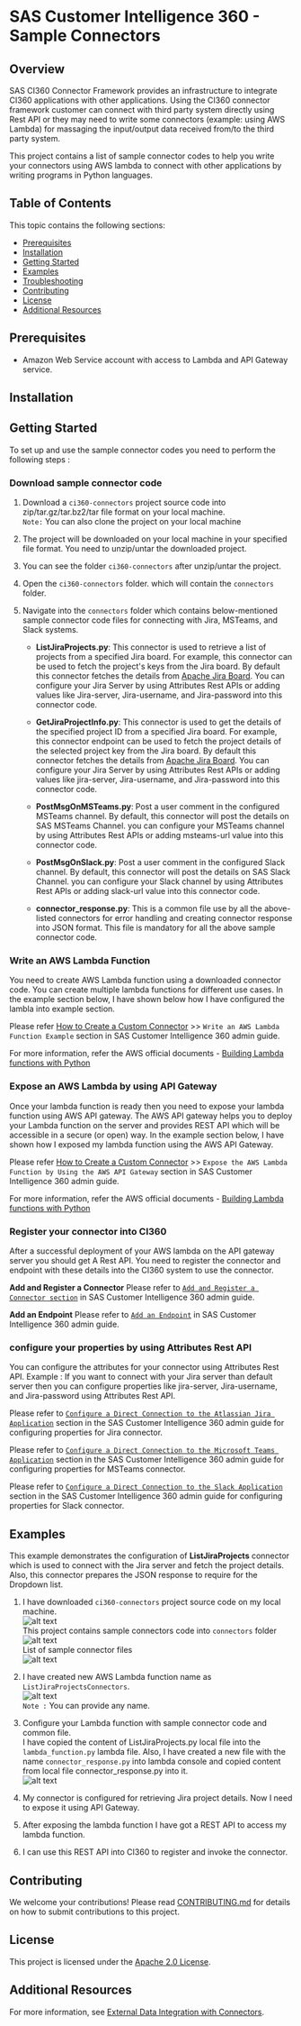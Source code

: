 # SAS Customer Intelligence 360 - Sample Connectors

## Overview
SAS CI360 Connector Framework provides an infrastructure to integrate CI360 applications with other applications. Using the CI360 connector framework customer can connect with third party system directly using Rest API or they may need to write some connectors (example: using AWS Lambda) for massaging the input/output data received from/to the third party system.

This project contains a list of sample connector codes to help you write your connectors using AWS lambda to connect with other applications by writing programs in Python languages.

## Table of Contents
This topic contains the following sections:

* <a href="#prerequisites">Prerequisites</a>
* <a href="#installation">Installation</a>
* <a href="#getstart">Getting Started</a>
* <a href="#examples">Examples</a>
* <a href="#troubleshooting">Troubleshooting</a>
* <a href="#contributing">Contributing</a>
* <a href="#license">License</a>
* <a href="#resources">Additional Resources</a>

## Prerequisites

- Amazon Web Service account with access to Lambda and API Gateway service.


## Installation

## Getting Started
To set up and use the sample connector codes you need to perform the following steps :

### Download sample connector code
1. Download a `ci360-connectors` project source code into zip/tar.gz/tar.bz2/tar file format on your local machine.<br/>
   `Note:` You can also clone the project on your local machine

2. The project will be downloaded on your local machine in your specified file format. You need to unzip/untar the downloaded project.  

3. You can see the folder `ci360-connectors` after unzip/untar the project.

4. Open the `ci360-connectors` folder. which will contain the `connectors` folder.

5. Navigate into the `connectors` folder which contains below-mentioned sample connector code files for connecting with Jira, MSTeams, and Slack systems.

    - **ListJiraProjects.py**: This connector is used to retrieve a list of projects from a specified Jira board. For example, this connector can be used to fetch the project's keys from the Jira board. By default this connector fetches the details from [Apache Jira Board](https://issues.apache.org/jira/secure/BrowseProjects.jspa?selectedCategory=all&selectedProjectType=software). You can configure your Jira Server by using Attributes Rest APIs or adding values like Jira-server, Jira-username, and Jira-password into this connector code.

    - **GetJiraProjectInfo.py**: This connector is used to get the details of the specified project ID from a specified Jira board. For example, this connector endpoint can be used to fetch the project details of the selected project key from the Jira board. By default this connector fetches the details from [Apache Jira Board](https://issues.apache.org/jira/secure/BrowseProjects.jspa?selectedCategory=all&selectedProjectType=software). You can configure your Jira Server by using Attributes Rest APIs or adding values like jira-server, Jira-username, and Jira-password into this connector code.

    - **PostMsgOnMSTeams.py**: Post a user comment in the configured MSTeams channel. By default, this connector will post the details on SAS MSTeams Channel. you can configure your MSTeams channel by using Attributes Rest APIs or adding msteams-url value into this connector code.

    - **PostMsgOnSlack.py**: Post a user comment in the configured Slack channel. By default, this connector will post the details on SAS Slack Channel. you can configure your Slack channel by using Attributes Rest APIs or adding slack-url value into this connector code.

    - **connector_response.py**: This is a common file use by all the above-listed connectors for error handling and creating connector response into JSON format. This file is mandatory for all the above sample connector code.

### Write an AWS Lambda Function
You need to create AWS Lambda function using a downloaded connector code. You can create multiple lambda functions for different use cases. In the example section below, I have shown below how I have configured the lambla into example section.

Please refer [How to Create a Custom Connector](http://documentation.sas.com/?cdcId=cintcdc&cdcVersion=production.a&docsetId=cintag&docsetTarget=p1jq0pbjhm7x1in18jqg7dfdmk0v.htm&locale=en#p1tnstuim2bmyin1888hwzcruad2) >> `Write an AWS Lambda Function Example` section in SAS Customer Intelligence 360 admin guide.

For more information, refer the AWS official documents - [Building Lambda functions with Python](https://docs.aws.amazon.com/lambda/latest/dg/lambda-python.html)

### Expose an AWS Lambda by using API Gateway
Once your lambda function is ready then you need to expose your lambda function using AWS API gateway. The AWS API gateway helps you to deploy your Lambda function on the server and provides REST API which will be accessible in a secure (or open) way. In the example section below, I have shown how I exposed my lambda function using the AWS API Gateway.

Please refer [How to Create a Custom Connector](http://documentation.sas.com/?cdcId=cintcdc&cdcVersion=production.a&docsetId=cintag&docsetTarget=p1jq0pbjhm7x1in18jqg7dfdmk0v.htm&locale=en#p1tnstuim2bmyin1888hwzcruad2) >> `Expose the AWS Lambda Function by Using the AWS API Gateway` section in SAS Customer Intelligence 360 admin guide.

For more information, refer the AWS official documents - [Building Lambda functions with Python](https://docs.aws.amazon.com/lambda/latest/dg/lambda-python.html)

### Register your connector into CI360
After a successful deployment of your AWS lambda on the API gateway server you should get A Rest API. You need to register the connector and endpoint with these details into the CI360 system to use the connector.

**Add and Register a Connector**
Please refer to [`Add and Register a Connector section`](http://documentation.sas.com/?cdcId=cintcdc&cdcVersion=production.a&docsetId=cintag&docsetTarget=p18n16127tbhtsn18jxoz5u1jkvl.htm&locale=en) in SAS Customer Intelligence 360 admin guide.

**Add an Endpoint**
Please refer to [`Add an Endpoint`](http://documentation.sas.com/?cdcId=cintcdc&cdcVersion=production.a&docsetId=cintag&docsetTarget=p18n16127tbhtsn18jxoz5u1jkvl.htm&locale=en) in SAS Customer Intelligence 360 admin guide.

### configure your properties by using Attributes Rest API
You can configure the attributes for your connector using Attributes Rest API. Example : If you want to connect with your Jira server than default server then you can configure properties like jira-server, Jira-username, and Jira-password using Attributes Rest API.

Please refer to [`Configure a Direct Connection to the Atlassian Jira Application`](http://documentation.sas.com/?cdcId=cintcdc&cdcVersion=production.a&docsetId=cintag&docsetTarget=n04a7swryauv51n1fqlsv972e1n3.htm&locale=en#p0a9700jl24rd5n1hjytsei3hwhr) section in the SAS Customer Intelligence 360 admin guide for configuring properties for Jira connector.

Please refer to [`Configure a Direct Connection to the Microsoft Teams Application`](http://documentation.sas.com/?cdcId=cintcdc&cdcVersion=production.a&docsetId=cintag&docsetTarget=n04a7swryauv51n1fqlsv972e1n3.htm&locale=en#p0a9700jl24rd5n1hjytsei3hwhr) section in the SAS Customer Intelligence 360 admin guide for configuring properties for MSTeams connector.

Please refer to [`Configure a Direct Connection to the Slack Application`](http://documentation.sas.com/?cdcId=cintcdc&cdcVersion=production.a&docsetId=cintag&docsetTarget=n04a7swryauv51n1fqlsv972e1n3.htm&locale=en#p0a9700jl24rd5n1hjytsei3hwhr) section in the SAS Customer Intelligence 360 admin guide for configuring properties for Slack connector.

## Examples
This example demonstrates the configuration of **ListJiraProjects** connector which is used to connect with the Jira server and fetch the project details. Also, this connector prepares the JSON response to require for the Dropdown list.

1. I have downloaded `ci360-connectors` project source code on my local machine.<br />
![alt text](documentation/screenshot/01_Downloaded_ci360-connectors_Project.JPG "Downloaded ci360-connectors project")<br />
 This project contains sample connectors code into `connectors` folder <br />
![alt text](documentation/screenshot/02_Extracted_ci360-connectors_Project.JPG "connectors folder")<br />
List of sample connector files <br />
![alt text](documentation/screenshot/03_SampleConnectorList.JPG "Sample connector files")<br />

2. I have created new AWS Lambda function name as `ListJiraProjectsConnectors`.<br />
![alt text](documentation/screenshot/04_CreateLambdaFunction.JPG "Create lambda Function")<br />
 `Note :` You can provide any name. <br />

3. Configure your Lambda function with sample connector code and common file.<br />
   I have copied the content of ListJiraProjects.py local file into the `lambda_function.py` lambda file. Also, I have created a new file with the name `connector_response.py` into lambda console and copied content from local file connector_response.py into it.<br />
![alt text](documentation/screenshot/05_Configured_ListJiraProjectsConnector.JPG "Create lambda Function")<br />

4. My connector is configured for retrieving Jira project details. Now I need to expose it using API Gateway.

5. After exposing the lambda function I have got a REST API to access my lambda function.

6. I can use this REST API into CI360 to register and invoke the connector.

## Contributing
We welcome your contributions! Please read [CONTRIBUTING.md](CONTRIBUTING.md) for details on how to submit contributions to this project. 

## License
This project is licensed under the [Apache 2.0 License](LICENSE).


## Additional Resources

For more information, see [External Data Integration with Connectors](http://documentation.sas.com/?cdcId=cintcdc&cdcVersion=production.a&docsetId=cintag&docsetTarget=ext-connectors-manage.htm&locale=en#p0uwf5nm4rrkn1n1gwrm03rh911r).
